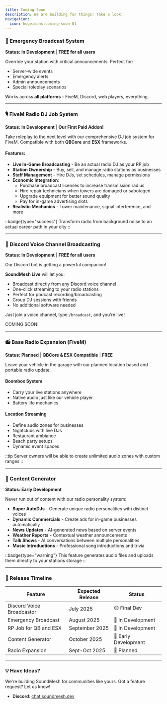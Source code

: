 ```yaml
---
title: Coming Soon
description: We are building fun things! Take a look!
navigation:
  icon: hugeicons:coming-soon-01
---
```



### 🚨 Emergency Broadcast System
**Status: In Development** | **FREE for all users**

Override your station with critical announcements. Perfect for:
- Server-wide events
- Emergency alerts
- Admin announcements
- Special roleplay scenarios

Works across **all platforms** - FiveM, Discord, web players, everything.

---

### 🎙️ FiveM Radio DJ Job System
**Status: In Development** | **Our First Paid Addon!**

Take roleplay to the next level with our comprehensive DJ job system for FiveM. Compatible with both **QBCore** and **ESX** frameworks.

#### Features:
- **Live In-Game Broadcasting** - Be an actual radio DJ as your RP job
- **Station Ownership** - Buy, sell, and manage radio stations as businesses
- **Staff Management** - Hire DJs, set schedules, manage permissions
- **Economic Integration**:
  - Purchase broadcast licenses to increase transmission radius
  - Hire repair technicians when towers are damaged or sabotaged
  - Upgrade equipment for better sound quality
  - Pay for in-game advertising slots
- **Realistic Mechanics** - Tower maintenance, signal interference, and more

::badge{type="success"}
Transform radio from background noise to an actual career path in your city
::

---

### 🎤 Discord Voice Channel Broadcasting
**Status: In Development** | **FREE for all users**

Our Discord bot is getting a powerful companion! 

**SoundMesh Live** will let you:
- Broadcast directly from any Discord voice channel
- One-click streaming to your radio stations
- Perfect for podcast recording/broadcasting
- Group DJ sessions with friends
- No additional software needed

Just join a voice channel, type `/broadcast`, and you're live!

COMING SOON!

---

### 📻 Base Radio Expansion (FiveM)
**Status: Planned** | **QBCore & ESX Compatible** | **FREE**

Leave your vehicle in the garage with our planned location based and portable radio update.
#### Boombox System
- Carry your live stations anywhere
- Native audio just like our vehicle player.
- Battery life mechanics

#### Location Streaming
- Define audio zones for businesses
- Nightclubs with live DJs
- Restaurant ambiance
- Beach party setups
- Dynamic event spaces

::tip
Server owners will be able to create unlimited audio zones with custom ranges
::

---

### 🤖 Content Generator
**Status: Early Development**

Never run out of content with our radio personality system:

- **Super AutoDJs** - Generate unique radio personalities with distinct voices
- **Dynamic Commercials** - Create ads for in-game businesses automatically
- **News Updates** - AI-generated news based on server events
- **Weather Reports** - Contextual weather announcements
- **Talk Shows** - AI conversations between multiple personalities
- **Music Introductions** - Professional song introductions and trivia

::badge{type="warning"}
This feature generates audio files and uploads them directly to your stations storage
::

---

### 📅 Release Timeline

| Feature | Expected Release | Status |
|---------|-----------------|---------|
| Discord Voice Broadcastor | July 2025 | 🟡 Final Dev |
| Emergency Broadcast | August 2025 | 🔴 In Development  |
| RP Job for QB and ESX | September 2025 | 🔴 In Development |
| Content Generator | October 2025 | 🔴 Early Development  |
| Radio Expansion | Sept-Oct 2025 | 🔴 Planned |

---

### 💡 Have Ideas?

We're building SoundMesh for communities like yours. Got a feature request? Let us know!

- **Discord**: [chat.soundmesh.dev](https://chat.soundmesh.dev)